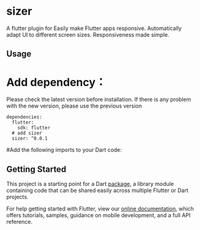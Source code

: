 # sizer

A flutter plugin for Easily make Flutter apps responsive. Automatically adapt UI to different screen sizes. Responsiveness made simple.

## Usage

# Add dependency：
Please check the latest version before installation. If there is any problem with the new version, please use the previous version
```
dependencies:
  flutter:
    sdk: flutter
  # add sizer
  sizer: ^0.0.1
```

#Add the following imports to your Dart code:


## Getting Started

This project is a starting point for a Dart
[package](https://flutter.dev/developing-packages/),
a library module containing code that can be shared easily across
multiple Flutter or Dart projects.

For help getting started with Flutter, view our 
[online documentation](https://flutter.dev/docs), which offers tutorials, 
samples, guidance on mobile development, and a full API reference.
